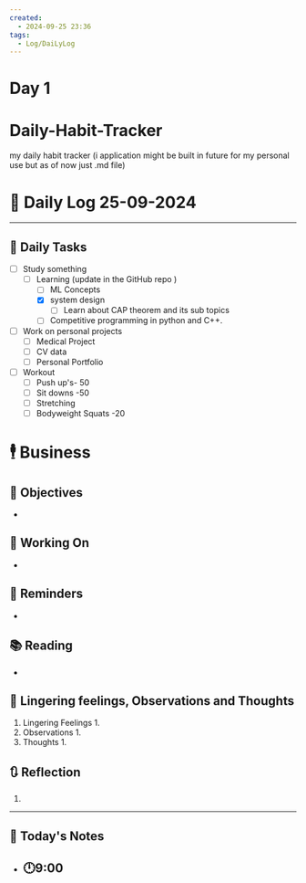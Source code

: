 ```yaml
---
created:
  - 2024-09-25 23:36
tags:
  - Log/DaiLyLog
---
```

# Day 1
# Daily-Habit-Tracker
my daily habit tracker (i application might be built in future for my personal use but as of now just .md file)


# 📅 Daily Log  25-09-2024

---
## 🔷 Daily Tasks
- [ ] Study something
	- [ ] Learning (update in the GitHub repo )
		- [ ] ML Concepts 
		- [x] system design 
			- [ ] Learn about CAP theorem and its sub topics
		- [ ] Competitive programming in python and C++.
- [ ] Work on personal projects
	- [ ] Medical Project 
	- [ ] CV data
	- [ ] Personal Portfolio
- [ ] Workout
	- [ ] Push up's- 50
	- [ ] Sit downs -50
	- [ ] Stretching
	- [ ] Bodyweight Squats -20
	
# 🕴 Business
## 🎯 Objectives
- 
## 🚀 Working On
- 
## 📕 Reminders
- 
## 📚 Reading
- 
##  💬 Lingering feelings, Observations and Thoughts 
1. Lingering Feelings
	1. 
2. Observations
	1. 
3. Thoughts
	1. 
## 🔃 Reflection
1. 
---

## 📅 Today's Notes
- 🕛9:00 
	- 
